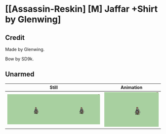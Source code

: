 # [\[Assassin-Reskin\] \[M\] Jaffar +Shirt by Glenwing]

## Credit

Made by Glenwing. 

Bow by SD9k.

## Unarmed

| Still | Animation |
| :---: | :-------: |
| ![Unarmed still](./Unarmed_000.png) | ![Unarmed animation](./Unarmed.gif) |
